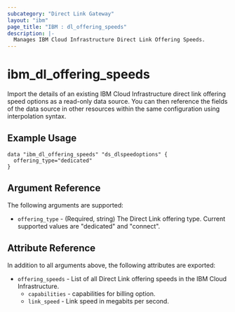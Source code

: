 ```yaml
---
subcategory: "Direct Link Gateway"
layout: "ibm"
page_title: "IBM : dl_offering_speeds"
description: |-
  Manages IBM Cloud Infrastructure Direct Link Offering Speeds.
---
```


# ibm\_dl_offering_speeds

Import the details of an existing IBM Cloud Infrastructure direct link offering speed options as a read-only data source. You can then reference the fields of the data source in other resources within the same configuration using interpolation syntax.


## Example Usage

```hcl
data "ibm_dl_offering_speeds" "ds_dlspeedoptions" {
  offering_type="dedicated"
}
```

## Argument Reference

The following arguments are supported:

* `offering_type` - (Required, string) The Direct Link offering type. Current supported values are "dedicated" and "connect".

## Attribute Reference

In addition to all arguments above, the following attributes are exported:

* `offering_speeds` - List of all Direct Link offering speeds in the IBM Cloud Infrastructure.
  * `capabilities` - capabilities for billing option.
  * `link_speed` - Link speed in megabits per second.

